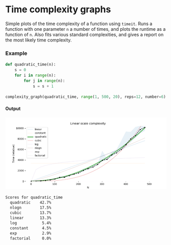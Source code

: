 
# Time complexity graphs

Simple plots of the time complexity of a function using `timeit`. Runs a function with one parameter `n` a number of times, and 
plots the runtime as a function of `n`. Also fits various standard complexities, and gives a report on the most likely time complexity.


### Example

```python
def quadratic_time(n):
    s = 0
    for i in range(n):
        for j in range(n):
            s = s + 1

complexity_graph(quadratic_time, range(1, 500, 20), reps=12, number=6)
```

#### Output
<img src="imgs/quadratic.png">

```
Scores for quadratic_time
  quadratic    42.7%
  nlogn        17.5%
  cubic        13.7%
  linear       13.3%
  log           5.4%
  constant      4.5%
  exp           2.9%
  factorial     0.0%
````
